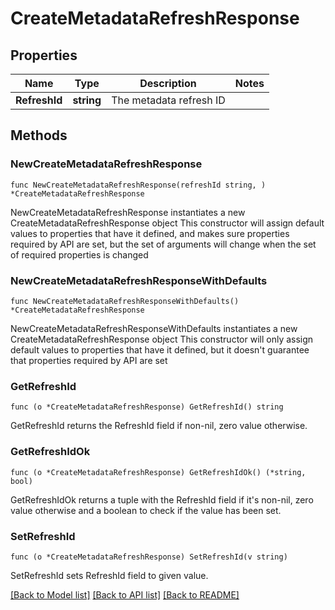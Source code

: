 # CreateMetadataRefreshResponse

## Properties

Name | Type | Description | Notes
------------ | ------------- | ------------- | -------------
**RefreshId** | **string** | The metadata refresh ID | 

## Methods

### NewCreateMetadataRefreshResponse

`func NewCreateMetadataRefreshResponse(refreshId string, ) *CreateMetadataRefreshResponse`

NewCreateMetadataRefreshResponse instantiates a new CreateMetadataRefreshResponse object
This constructor will assign default values to properties that have it defined,
and makes sure properties required by API are set, but the set of arguments
will change when the set of required properties is changed

### NewCreateMetadataRefreshResponseWithDefaults

`func NewCreateMetadataRefreshResponseWithDefaults() *CreateMetadataRefreshResponse`

NewCreateMetadataRefreshResponseWithDefaults instantiates a new CreateMetadataRefreshResponse object
This constructor will only assign default values to properties that have it defined,
but it doesn't guarantee that properties required by API are set

### GetRefreshId

`func (o *CreateMetadataRefreshResponse) GetRefreshId() string`

GetRefreshId returns the RefreshId field if non-nil, zero value otherwise.

### GetRefreshIdOk

`func (o *CreateMetadataRefreshResponse) GetRefreshIdOk() (*string, bool)`

GetRefreshIdOk returns a tuple with the RefreshId field if it's non-nil, zero value otherwise
and a boolean to check if the value has been set.

### SetRefreshId

`func (o *CreateMetadataRefreshResponse) SetRefreshId(v string)`

SetRefreshId sets RefreshId field to given value.



[[Back to Model list]](../README.md#documentation-for-models) [[Back to API list]](../README.md#documentation-for-api-endpoints) [[Back to README]](../README.md)


